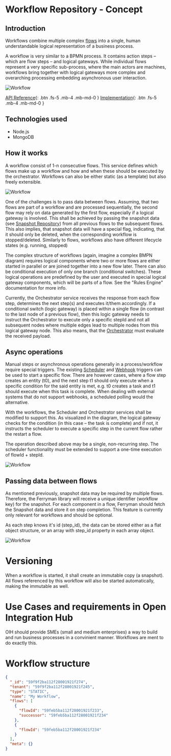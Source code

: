 <!-- ---
layout: default
title: Workflow Repository
parent: Services
nav_order: 19
--- -->

# **Workflow Repository - Concept**

## Introduction

<!-- 2 sentences: what does it do and how -->

Workflows combine multiple complex [flows](https://openintegrationhub.github.io/docs/5%20-%20Services/FlowRepository.html) into a single, human understandable logical representation of a business process.

A workflow is very similar to a BPMN process. It contains action steps – which are flow steps – and logical gateways. While individual flows represent a very specific sub-process, where the main actors are machines, workflows bring together with logical gateways more complex and overarching processing embedding asynchronous user interaction.

![Workflow](https://raw.githubusercontent.com/openintegrationhub/openintegrationhub.github.io/master/assets/images/Workflow-Repository-1.png)

[API Reference](https://workflows.openintegrationhub.com/api-docs/){: .btn .fs-5 .mb-4 .mb-md-0 }
[Implementation](https://github.com/openintegrationhub/openintegrationhub/tree/master/services/workflows-repository-service){: .btn .fs-5 .mb-4 .mb-md-0 }

## Technologies used

<!-- please name and elaborate on other technologies or standards the service uses -->

- Node.js
- MongoDB

## How it works

<!-- describe core functionalities and underlying concepts in more detail -->

A workflow consist of 1-n consecutive flows. This service defines which flows make up a workflow and how and when these should be executed by the orchestrator. Workflows can also be either static (as a template) but also freely extensible.

![Workflow](https://raw.githubusercontent.com/openintegrationhub/openintegrationhub.github.io/master/assets/images/Workflow-Repository-3.png)

One of the challenges is to pass data between flows. Assuming, that two flows are part of a workflow and are processed sequentially, the second flow may rely on data generated by the first flow, especially if a logical gateway is involved. This shall be achieved by passing the snapshot data (see [Snapshot Repository](https://openintegrationhub.github.io/docs/5%20-%20Services/SnapshotService.html)) from all previous flows to the subsequent flows.
This also implies, that snapshot data will have a special flag, indicating, that it should only be deleted, when the corresponding workflow is stopped/deleted. Similarly to flows, workflows also have different lifecycle states (e.g. running, stopped)

The complex structure of workflows (again, imagine a complex BMPN diagram) requires logical components where two or more flows are either started in parallel or are joined together into a new flow later. There can also be conditional execution of only one branch (conditional switches). These logical operations are predefined by the user and executed in special logical gateway components, which will be parts of a flow. See the "Rules Engine" documentation for more info.

Currently, the Orchestrator service receives the response from each flow step, determines the next step(s) and executes it/them accordingly. If a conditional switch (logic gateway) is placed within a single flow (in contrast to the last node of a previous flow), then this logic gateway needs to instruct the Orchestrator to execute only a specific stepId and not all subsequent nodes where multiple edges lead to multiple nodes from this logical gateway node. This also means, that the [Orchestrator](https://openintegrationhub.github.io/docs/5%20-%20Services/ComponentOrchestrator.html) must evaluate the received payload.

## Async operations

Manual steps or asynchronous operations generally in a process/workflow require special triggers. The existing [Scheduler](https://openintegrationhub.github.io/docs/5%20-%20Services/Scheduler.html) and [Webhook](https://openintegrationhub.github.io/docs/5%20-%20Services/Webhooks.html) triggers can be used to start a specific flow. There are however cases, where a flow step creates an entity (t0), and the next step t1 should only execute when a specific condition for the said entity is met, e.g. t0 creates a task and t1 should execute when this task is complete. When dealing with external systems that do not support webhooks, a scheduled polling would the alternative.

With the workflows, the Scheduler and Orchestrator services shall be modified to support this. As visualized in the diagram, the logical gateway checks for the condition (in this case – the task is complete) and if not, it instructs the scheduler to execute a specific step in the current flow rather the restart a flow.

The operation described above may be a single, non-recurring step. The scheduler functionality must be extended to support a one-time execution of flowId + stepId.

![Workflow](https://raw.githubusercontent.com/openintegrationhub/openintegrationhub.github.io/master/assets/images/Workflow-Repository-2.png)

## Passing data between flows

As mentioned previously, snapshot data may be required by multiple flows. Therefore, the Ferryman library will receive a unique identifier (workflow key) for the snapshot. For each component in a flow, Ferryman should fetch the Snapshot data and store it on step completion. This feature is currently only relevant for workflows and should be optional.

As each step knows it's id (step_id), the data can be stored either as a flat object structure, or an array with step_id property in each array object.

![Workflow](https://raw.githubusercontent.com/openintegrationhub/openintegrationhub.github.io/master/assets/images/Workflow-Repository-4.png)

# Versioning

When a workflow is started, it shall create an immutable copy (a snapshot). All flows referenced by this workflow will also be started automatically, making the immutable as well.

# Use Cases and requirements in Open Integration Hub

OIH should provide SMEs (small and medium enterprises) a way to build and run business processes in a convinient manner. Workflows are ment to do exactly this.

# Workflow structure

```json
{
  "_id": "59f9f2ba112f28001921f274",
  "tenant": "59f9f2ba112f28001921f245",
  "type": "STATIC",
  "name": "My Workflow",
  "flows": [
    {
      "flowId": "59feb5ba112f28001921f233",
      "successor": "59feb5ba112f28001921f234"
    },
    {
      "flowId": "59feb5ba112f28001921f234"
    }
  ],
  "meta": {}
}
```
